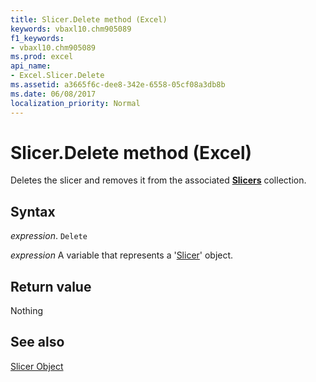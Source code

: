 ```yaml
---
title: Slicer.Delete method (Excel)
keywords: vbaxl10.chm905089
f1_keywords:
- vbaxl10.chm905089
ms.prod: excel
api_name:
- Excel.Slicer.Delete
ms.assetid: a3665f6c-dee8-342e-6558-05cf08a3db8b
ms.date: 06/08/2017
localization_priority: Normal
---
```



# Slicer.Delete method (Excel)

Deletes the slicer and removes it from the associated  **[Slicers](Excel.Slicers.md)** collection.


## Syntax

_expression_. `Delete`

_expression_ A variable that represents a '[Slicer](Excel.Slicer.md)' object.


## Return value

Nothing


## See also


[Slicer Object](Excel.Slicer.md)

